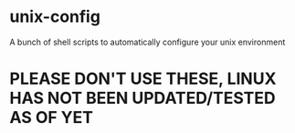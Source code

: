# unix-config
A bunch of shell scripts to automatically configure your unix environment

# **PLEASE DON'T USE THESE, LINUX HAS NOT BEEN UPDATED/TESTED AS OF YET**
